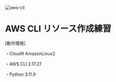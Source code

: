 ![aws-cli](https://user-images.githubusercontent.com/22112831/120754653-f0e7b900-c547-11eb-9c80-d5a616bef9c3.png)


# AWS CLI リソース作成練習

[動作環境]

・Cloud9 AmazonLinux2

・AWS CLI 2.17.27

・Python 3.11.9
